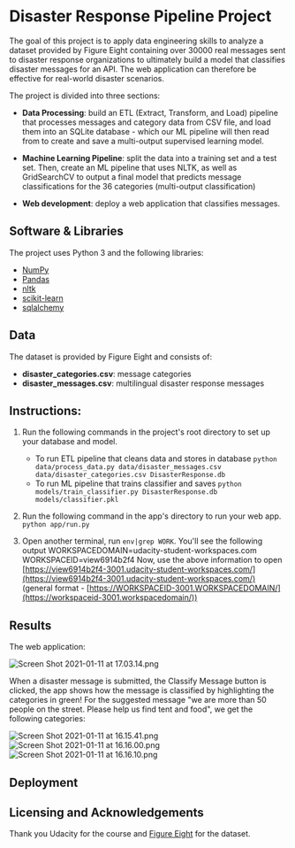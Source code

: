# Disaster Response Pipeline Project
The goal of this project is to apply data engineering skills to analyze a dataset provided by Figure Eight containing over 30000 real messages sent to disaster response organizations to ultimately build a model that classifies disaster messages for an API. The web application can therefore be effective for real-world disaster scenarios. 

 The project is divided into three sections: 

 - **Data Processing**: build an ETL (Extract, Transform, and Load) pipeline that processes messages and category data from CSV file, and load them into an SQLite database - which our ML pipeline will then read from to create and save a multi-output supervised learning model.

 - **Machine Learning Pipeline**: split the data into a training set and a test set. Then, create an ML pipeline that uses NLTK, as well as GridSearchCV to output a final model that predicts message classifications for the 36 categories (multi-output classification)
  
 - **Web development**: deploy a web application that classifies messages.
 

## Software & Libraries

The project uses Python 3 and the following libraries:

-   [NumPy](http://www.numpy.org/)
-   [Pandas](http://pandas.pydata.org/)
-   [nltk](https://www.nltk.org/)
-   [scikit-learn](http://scikit-learn.org/stable/)
-   [sqlalchemy](https://www.sqlalchemy.org/)



## Data
The dataset is provided by Figure Eight and consists of: 
-   **disaster_categories.csv**: message categories
-   **disaster_messages.csv**: multilingual disaster response messages


## Instructions:

1.  Run the following commands in the project's root directory to set up your database and model.
    
    -   To run ETL pipeline that cleans data and stores in database  `python data/process_data.py data/disaster_messages.csv data/disaster_categories.csv DisasterResponse.db`
    -   To run ML pipeline that trains classifier and saves  `python models/train_classifier.py DisasterResponse.db models/classifier.pkl`
2.  Run the following command in the app's directory to run your web app.  `python app/run.py`
    
3.  Open another terminal, run  `env|grep WORK`. You'll see the following output WORKSPACEDOMAIN=udacity-student-workspaces.com WORKSPACEID=view6914b2f4 Now, use the above information to open  [https://view6914b2f4-3001.udacity-student-workspaces.com/](https://view6914b2f4-3001.udacity-student-workspaces.com/)  (general format -  [https://WORKSPACEID-3001.WORKSPACEDOMAIN/](https://workspaceid-3001.workspacedomain/))

## Results 

The web application:


![Screen Shot 2021-01-11 at 17.03.14.png](https://www.dropbox.com/s/w3izu4fd9r1t4qi/Screen%20Shot%202021-01-11%20at%2017.03.14.png?dl=0&raw=1)


When a disaster message is submitted, the Classify Message button is clicked, the app shows how the message is classified by highlighting the categories in green!
For the suggested message "we are more than 50 people on the street. Please help us find tent and food", we get the following categories: 


![Screen Shot 2021-01-11 at 16.15.41.png](https://www.dropbox.com/s/jhotm6a61bj5etp/Screen%20Shot%202021-01-11%20at%2016.15.41.png?dl=0&raw=1)![Screen Shot 2021-01-11 at 16.16.00.png](https://www.dropbox.com/s/fnqbn07ojwuqaoy/Screen%20Shot%202021-01-11%20at%2016.16.00.png?dl=0&raw=1)![Screen Shot 2021-01-11 at 16.16.10.png](https://www.dropbox.com/s/odcgtehvix2vugx/Screen%20Shot%202021-01-11%20at%2016.16.10.png?dl=0&raw=1)


## Deployment

## Licensing and Acknowledgements
Thank you Udacity for the course and [Figure Eight](https://appen.com/resources/datasets/) for the dataset.
